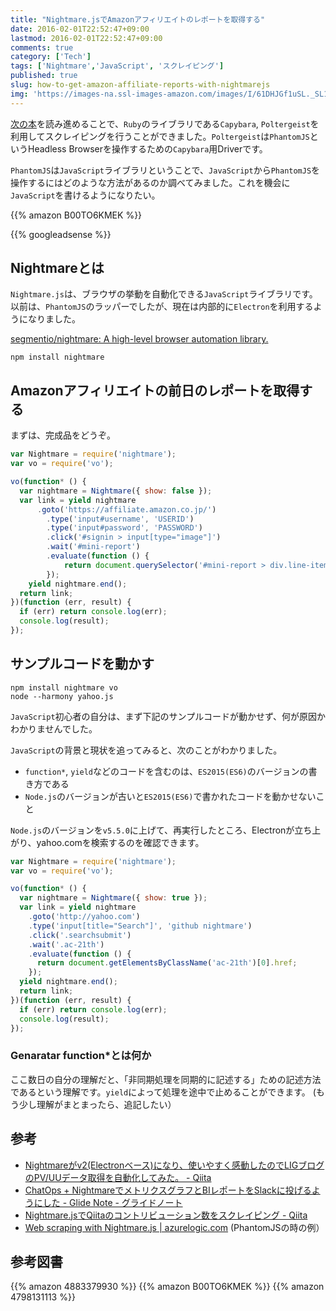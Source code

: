 ```yaml
---
title: "Nightmare.jsでAmazonアフィリエイトのレポートを取得する"
date: 2016-02-01T22:52:47+09:00
lastmod: 2016-02-01T22:52:47+09:00
comments: true
category: ['Tech']
tags: ['Nightmare','JavaScript', 'スクレイピング']
published: true
slug: how-to-get-amazon-affiliate-reports-with-nightmarejs
img: 'https://images-na.ssl-images-amazon.com/images/I/61DHJGf1uSL._SL160_.jpg'
---
```


[次の本](https://amzn.to/2OjNtaz)を読み進めることで、`Ruby`のライブラリである`Capybara`, `Poltergeist`を利用してスクレイピングを行うことができました。`Poltergeist`は`PhantomJS`というHeadless Browserを操作するための`Capybara`用Driverです。

`PhantomJS`は`JavaScript`ライブラリということで、`JavaScript`から`PhantomJS`を操作するにはどのような方法があるのか調べてみました。これを機会に`JavaScript`を書けるようになりたい。


{{% amazon B00TO6KMEK %}}

<!--more-->
{{% googleadsense %}}


## Nightmareとは

`Nightmare.js`は、ブラウザの挙動を自動化できる`JavaScript`ライブラリです。以前は、`PhantomJS`のラッパーでしたが、現在は内部的に`Electron`を利用するようになりました。

[segmentio/nightmare: A high-level browser automation library.](https://github.com/segmentio/nightmare)

```
npm install nightmare
```



## Amazonアフィリエイトの前日のレポートを取得する

まずは、完成品をどうぞ。

```javascript
var Nightmare = require('nightmare');
var vo = require('vo');

vo(function* () {
  var nightmare = Nightmare({ show: false });
  var link = yield nightmare
	  .goto('https://affiliate.amazon.co.jp/')
		.type('input#username', 'USERID')
		.type('input#password', 'PASSWORD')
		.click('#signin > input[type="image"]')
		.wait('#mini-report')
		.evaluate(function () {
			return document.querySelector('#mini-report > div.line-item-total > div.data').textContent;
		});
	yield nightmare.end();
  return link;
})(function (err, result) {
  if (err) return console.log(err);
  console.log(result);
});
```

## サンプルコードを動かす

```
npm install nightmare vo
node --harmony yahoo.js
```

`JavaScript`初心者の自分は、まず下記のサンプルコードが動かせず、何が原因かわかりませんでした。


`JavaScript`の背景と現状を追ってみると、次のことがわかりました。

- `function*`, `yield`などのコードを含むのは、`ES2015(ES6)`のバージョンの書き方である
- `Node.js`のバージョンが古いと`ES2015(ES6)`で書かれたコードを動かせないこと

`Node.js`のバージョンを`v5.5.0`に上げて、再実行したところ、Electronが立ち上がり、yahoo.comを検索するのを確認できます。

```javascript
var Nightmare = require('nightmare');
var vo = require('vo');

vo(function* () {
  var nightmare = Nightmare({ show: true });
  var link = yield nightmare
    .goto('http://yahoo.com')
    .type('input[title="Search"]', 'github nightmare')
    .click('.searchsubmit')
    .wait('.ac-21th')
    .evaluate(function () {
      return document.getElementsByClassName('ac-21th')[0].href;
    });
  yield nightmare.end();
  return link;
})(function (err, result) {
  if (err) return console.log(err);
  console.log(result);
});
```

### Genaratar function*とは何か

ここ数日の自分の理解だと、「非同期処理を同期的に記述する」ための記述方法であるという理解です。`yield`によって処理を途中で止めることができます。
(もう少し理解がまとまったら、追記したい）


## 参考

- [Nightmareがv2(Electronベース)になり、使いやすく感動したのでLIGブログのPV/UUデータ取得を自動化してみた。 - Qiita](http://qiita.com/n0bisuke/items/8a7a52321380e5cf0379)
- [ChatOps + NightmareでメトリクスグラフとBIレポートをSlackに投げるようにした - Glide Note - グライドノート](http://blog.glidenote.com/blog/2015/10/01/nightmare-screenshots/)
- [Nightmare.jsでQiitaのコントリビューション数をスクレイピング - Qiita](http://qiita.com/n0bisuke/items/75b238ec88c96aa0dee8)
- [Web scraping with Nightmare.js | azurelogic.com](https://azurelogic.com/posts/web-scraping-with-nightmare-js/) (PhantomJSの時の例）

## 参考図書

{{% amazon 4883379930 %}}
{{% amazon B00TO6KMEK %}}
{{% amazon 4798131113 %}}